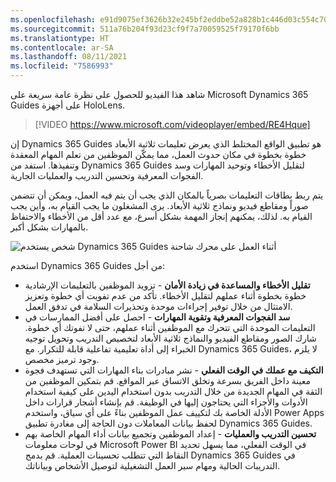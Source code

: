 ```yaml
---
ms.openlocfilehash: e91d9075ef3626b32e245bf2eddbe52a828b1c446d03c554c7037750720c2e57
ms.sourcegitcommit: 511a76b204f93d23cf9f7a70059525f79170f6bb
ms.translationtype: HT
ms.contentlocale: ar-SA
ms.lasthandoff: 08/11/2021
ms.locfileid: "7586993"
---
```

شاهد هذا الفيديو للحصول على نظرة عامة سريعة على Microsoft Dynamics 365 Guides على أجهزة HoloLens.

 > [!VIDEO https://www.microsoft.com/videoplayer/embed/RE4Hque]

إن Dynamics 365 Guides هو تطبيق الواقع المختلط الذي يعرض تعليمات ثلاثية الأبعاد خطوة بخطوة في مكان حدوث العمل، مما يمكّن الموظفين من تعلم المهام المعقدة وتنفيذها. استفد من Dynamics 365 Guides لتقليل الأخطاء وتوحيد المهارات وسد الفجوات المعرفية وتحسين التدريب والعمليات الجارية.

يتم ربط بطاقات التعليمات بصرياً بالمكان الذي يجب أن يتم فيه العمل، ويمكن أن تتضمن صوراً ومقاطع فيديو ونماذج ثلاثية الأبعاد. يرى المشغلون ما يجب القيام به، وأين يجب القيام به. لذلك، يمكنهم إنجاز المهمة بشكل أسرع، مع عدد أقل من الأخطاء والاحتفاظ بالمهارات بشكل أكبر.

![شخص يستخدم Dynamics 365 Guides أثناء العمل على محرك شاحنة](../media/woman-at-work.PNG) 

استخدم Dynamics 365 Guides من أجل:

- **تقليل الأخطاء والمساعدة في زيادة الأمان** - تزويد الموظفين بالتعليمات الإرشادية خطوة بخطوة أثناء عملهم لتقليل الأخطاء. تأكد من عدم تفويت أي خطوة وتعزيز الامتثال من خلال توفير إجراءات موحدة وتحذيرات السلامة في تدفق العمل.
- **سد الفجوات المعرفية وتقوية المهارات** - احصل على أفضل الممارسات في التعليمات الموحدة التي تتحرك مع الموظفين أثناء عملهم، حتى لا تفوتك أي خطوة. شارك الصور ومقاطع الفيديو والنماذج ثلاثية الأبعاد لتخصيص التدريب وتحويل توجيه الخبراء إلى أداة تعليمية تفاعلية قابلة للتكرار. مع Dynamics 365 Guides، لا يلزم وجود ترميز مخصص.
- **التكيف مع عملك في الوقت الفعلي** - نشر مبادرات بناء المهارات التي تستهدف فجوة معينة داخل الفريق بسرعة وتخلق الاتساق عبر المواقع. قم بتمكين الموظفين من الثقة في المهام الجديدة من خلال التدريب بدون استخدام اليدين على كيفية استخدام الأدوات والأجزاء التي يحتاجون إليها في الوظيفة. قم بإنشاء أشجار قرارات داخل الأدلة الخاصة بك لتكييف عمل الموظفين بناءً على أي سياق، واستخدم Power Apps لحفظ بيانات المعاملات دون الحاجة إلى مغادرة تطبيق Dynamics 365 Guides.
- **تحسين التدريب والعمليات** - إعداد الموظفين وتجميع بيانات أداء المهام الخاصة بهم في لوحات معلومات Microsoft Power BI في الوقت الفعلي، مما يسهل تحديد النقاط التي تتطلب تحسينات العملية. قم بدمج Dynamics 365 Guides في التدريبات الحالية ومهام سير العمل التشغيلية لتوصيل الأشخاص وبياناتك.  
